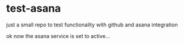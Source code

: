 test-asana
==========

just a small repo to test functionality with github and asana integration

ok now the asana service is set to active...